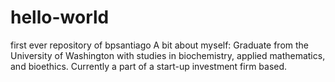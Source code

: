 # hello-world
first ever repository of bpsantiago
A bit about myself:
  Graduate from the University of Washington with studies in biochemistry, applied mathematics, and bioethics.
  Currently a part of a start-up investment firm based.

